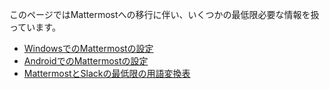 このページではMattermostへの移行に伴い、いくつかの最低限必要な情報を扱っています。

- [WindowsでのMattermostの設定](setup-mattermost-windows.md)
- [AndroidでのMattermostの設定](setup-mattermost-android.md)
- [MattermostとSlackの最低限の用語変換表](mattermost-slack-words.md)